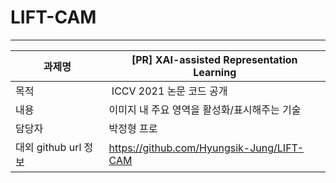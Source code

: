# LIFT-CAM
---------------
|과제명|[PR] XAI-assisted Representation Learning|
| --- | --- |
|목적| ICCV 2021 논문 코드 공개|
|내용|이미지 내 주요 영역을 활성화/표시해주는 기술|
|담당자|박정형 프로 |
|대외 github url 정보|https://github.com/Hyungsik-Jung/LIFT-CAM|
